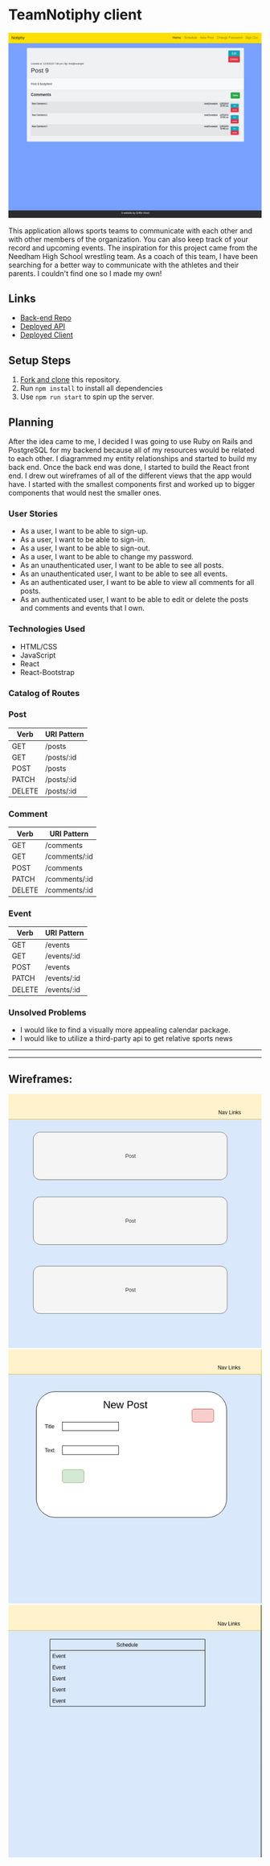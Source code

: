 # TeamNotiphy client

![screenshot](./public/images/app-screenshot.png)

This application allows sports teams to communicate with each other and with other members of the organization. You can also keep track of your record and upcoming events. The inspiration for this project came from the Needham High School wrestling team. As a coach of this team, I have been searching for a better way to communicate with the athletes and their parents. I couldn't find one so I made my own!

## Links

- [Back-end Repo](https://github.com/ghood97/TeamNotiphy-api)
- [Deployed API](https://team-notiphy-api.herokuapp.com/)
- [Deployed Client](https://ghood97.github.io/TeamNotiphy-client/)

## Setup Steps

1. [Fork and clone](https://git.generalassemb.ly/ga-wdi-boston/meta/wiki/ForkAndClone) this repository.
1. Run `npm install` to install all dependencies
1. Use `npm run start` to spin up the server.

## Planning

After the idea came to me, I decided I was going to use Ruby on Rails and PostgreSQL for my backend because all of my resources would be related to each other. I diagrammed my entity relationships and started to build my back end. Once the back end was done, I started to build the React front end. I drew out wireframes of all of the different views that the app would have. I started with the smallest components first and worked up to bigger components that would nest the smaller ones.

### User Stories

- As a user, I want to be able to sign-up.
- As a user, I want to be able to sign-in.
- As a user, I want to be able to sign-out.
- As a user, I want to be able to change my password.
- As an unauthenticated user, I want to be able to see all posts.
- As an unauthenticated user, I want to be able to see all events.
- As an authenticated user, I want to be able to view all comments for all posts.
- As an authenticated user, I want to be able to edit or delete the posts and comments and events that I own.

### Technologies Used

- HTML/CSS
- JavaScript
- React
- React-Bootstrap

### Catalog of Routes
### **Post**
Verb         |	URI Pattern
------------ | -------------
GET | /posts
GET | /posts/:id
POST | /posts
PATCH | /posts/:id
DELETE | /posts/:id

### **Comment**
Verb         |	URI Pattern
------------ | -------------
GET | /comments
GET | /comments/:id
POST | /comments
PATCH | /comments/:id
DELETE | /comments/:id

### **Event**
Verb         |	URI Pattern
------------ | -------------
GET | /events
GET | /events/:id
POST | /events
PATCH | /events/:id
DELETE | /events/:id

### Unsolved Problems

- I would like to find a visually more appealing calendar package.
- I would like to utilize a third-party api to get relative sports news
<hr />


---

## Wireframes:
![wireframe-1](./public/images/wireframe-1.png)
![wireframe-2](./public/images/wireframe-2.png)
![wireframe-3](./public/images/wireframe-3.png)

